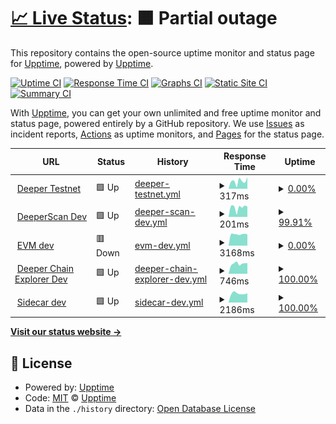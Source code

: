 # [📈 Live Status](https://demo.upptime.js.org): <!--live status--> **🟧 Partial outage**

This repository contains the open-source uptime monitor and status page for [Upptime](https://upptime.js.org), powered by [Upptime](https://github.com/upptime/upptime).

[![Uptime CI](https://github.com/deeper-chain/deeper-upptime/workflows/Uptime%20CI/badge.svg)](https://github.com/deeper-chain/deeper-upptime/actions?query=workflow%3A%22Uptime+CI%22)
[![Response Time CI](https://github.com/deeper-chain/deeper-upptime/workflows/Response%20Time%20CI/badge.svg)](https://github.com/deeper-chain/deeper-upptime/actions?query=workflow%3A%22Response+Time+CI%22)
[![Graphs CI](https://github.com/deeper-chain/deeper-upptime/workflows/Graphs%20CI/badge.svg)](https://github.com/deeper-chain/deeper-upptime/actions?query=workflow%3A%22Graphs+CI%22)
[![Static Site CI](https://github.com/deeper-chain/deeper-upptime/workflows/Static%20Site%20CI/badge.svg)](https://github.com/deeper-chain/deeper-upptime/actions?query=workflow%3A%22Static+Site+CI%22)
[![Summary CI](https://github.com/deeper-chain/deeper-upptime/workflows/Summary%20CI/badge.svg)](https://github.com/deeper-chain/deeper-upptime/actions?query=workflow%3A%22Summary+CI%22)

With [Upptime](https://upptime.js.org), you can get your own unlimited and free uptime monitor and status page, powered entirely by a GitHub repository. We use [Issues](https://github.com/upptime/upptime/issues) as incident reports, [Actions](https://github.com/deeper-chain/deeper-upptime/actions) as uptime monitors, and [Pages](https://demo.upptime.js.org) for the status page.

<!--start: status pages-->
<!-- This summary is generated by Upptime (https://github.com/upptime/upptime) -->
<!-- Do not edit this manually, your changes will be overwritten -->
<!-- prettier-ignore -->
| URL | Status | History | Response Time | Uptime |
| --- | ------ | ------- | ------------- | ------ |
| <img alt="" src="https://icons.duckduckgo.com/ip3/mainnet-dev.deeper.network.ico" height="13"> [Deeper Testnet](https://mainnet-dev.deeper.network/health) | 🟩 Up | [deeper-testnet.yml](https://github.com/deeper-chain/deeper-dev-upptime/commits/HEAD/history/deeper-testnet.yml) | <details><summary><img alt="Response time graph" src="./graphs/deeper-testnet/response-time-week.png" height="20"> 317ms</summary><br><a href="https://status-dev.deeper.network/history/deeper-testnet"><img alt="Response time 236" src="https://img.shields.io/endpoint?url=https%3A%2F%2Fraw.githubusercontent.com%2Fdeeper-chain%2Fdeeper-dev-upptime%2FHEAD%2Fapi%2Fdeeper-testnet%2Fresponse-time.json"></a><br><a href="https://status-dev.deeper.network/history/deeper-testnet"><img alt="24-hour response time 93" src="https://img.shields.io/endpoint?url=https%3A%2F%2Fraw.githubusercontent.com%2Fdeeper-chain%2Fdeeper-dev-upptime%2FHEAD%2Fapi%2Fdeeper-testnet%2Fresponse-time-day.json"></a><br><a href="https://status-dev.deeper.network/history/deeper-testnet"><img alt="7-day response time 317" src="https://img.shields.io/endpoint?url=https%3A%2F%2Fraw.githubusercontent.com%2Fdeeper-chain%2Fdeeper-dev-upptime%2FHEAD%2Fapi%2Fdeeper-testnet%2Fresponse-time-week.json"></a><br><a href="https://status-dev.deeper.network/history/deeper-testnet"><img alt="30-day response time 239" src="https://img.shields.io/endpoint?url=https%3A%2F%2Fraw.githubusercontent.com%2Fdeeper-chain%2Fdeeper-dev-upptime%2FHEAD%2Fapi%2Fdeeper-testnet%2Fresponse-time-month.json"></a><br><a href="https://status-dev.deeper.network/history/deeper-testnet"><img alt="1-year response time 236" src="https://img.shields.io/endpoint?url=https%3A%2F%2Fraw.githubusercontent.com%2Fdeeper-chain%2Fdeeper-dev-upptime%2FHEAD%2Fapi%2Fdeeper-testnet%2Fresponse-time-year.json"></a></details> | <details><summary><a href="https://status-dev.deeper.network/history/deeper-testnet">0.00%</a></summary><a href="https://status-dev.deeper.network/history/deeper-testnet"><img alt="All-time uptime 77.16%" src="https://img.shields.io/endpoint?url=https%3A%2F%2Fraw.githubusercontent.com%2Fdeeper-chain%2Fdeeper-dev-upptime%2FHEAD%2Fapi%2Fdeeper-testnet%2Fuptime.json"></a><br><a href="https://status-dev.deeper.network/history/deeper-testnet"><img alt="24-hour uptime 0.00%" src="https://img.shields.io/endpoint?url=https%3A%2F%2Fraw.githubusercontent.com%2Fdeeper-chain%2Fdeeper-dev-upptime%2FHEAD%2Fapi%2Fdeeper-testnet%2Fuptime-day.json"></a><br><a href="https://status-dev.deeper.network/history/deeper-testnet"><img alt="7-day uptime 0.00%" src="https://img.shields.io/endpoint?url=https%3A%2F%2Fraw.githubusercontent.com%2Fdeeper-chain%2Fdeeper-dev-upptime%2FHEAD%2Fapi%2Fdeeper-testnet%2Fuptime-week.json"></a><br><a href="https://status-dev.deeper.network/history/deeper-testnet"><img alt="30-day uptime 4.67%" src="https://img.shields.io/endpoint?url=https%3A%2F%2Fraw.githubusercontent.com%2Fdeeper-chain%2Fdeeper-dev-upptime%2FHEAD%2Fapi%2Fdeeper-testnet%2Fuptime-month.json"></a><br><a href="https://status-dev.deeper.network/history/deeper-testnet"><img alt="1-year uptime 77.16%" src="https://img.shields.io/endpoint?url=https%3A%2F%2Fraw.githubusercontent.com%2Fdeeper-chain%2Fdeeper-dev-upptime%2FHEAD%2Fapi%2Fdeeper-testnet%2Fuptime-year.json"></a></details>
| <img alt="" src="https://icons.duckduckgo.com/ip3/dev.deeperscan.io.ico" height="13"> [DeeperScan Dev](https://dev.deeperscan.io/deeper) | 🟩 Up | [deeper-scan-dev.yml](https://github.com/deeper-chain/deeper-dev-upptime/commits/HEAD/history/deeper-scan-dev.yml) | <details><summary><img alt="Response time graph" src="./graphs/deeper-scan-dev/response-time-week.png" height="20"> 201ms</summary><br><a href="https://status-dev.deeper.network/history/deeper-scan-dev"><img alt="Response time 277" src="https://img.shields.io/endpoint?url=https%3A%2F%2Fraw.githubusercontent.com%2Fdeeper-chain%2Fdeeper-dev-upptime%2FHEAD%2Fapi%2Fdeeper-scan-dev%2Fresponse-time.json"></a><br><a href="https://status-dev.deeper.network/history/deeper-scan-dev"><img alt="24-hour response time 172" src="https://img.shields.io/endpoint?url=https%3A%2F%2Fraw.githubusercontent.com%2Fdeeper-chain%2Fdeeper-dev-upptime%2FHEAD%2Fapi%2Fdeeper-scan-dev%2Fresponse-time-day.json"></a><br><a href="https://status-dev.deeper.network/history/deeper-scan-dev"><img alt="7-day response time 201" src="https://img.shields.io/endpoint?url=https%3A%2F%2Fraw.githubusercontent.com%2Fdeeper-chain%2Fdeeper-dev-upptime%2FHEAD%2Fapi%2Fdeeper-scan-dev%2Fresponse-time-week.json"></a><br><a href="https://status-dev.deeper.network/history/deeper-scan-dev"><img alt="30-day response time 187" src="https://img.shields.io/endpoint?url=https%3A%2F%2Fraw.githubusercontent.com%2Fdeeper-chain%2Fdeeper-dev-upptime%2FHEAD%2Fapi%2Fdeeper-scan-dev%2Fresponse-time-month.json"></a><br><a href="https://status-dev.deeper.network/history/deeper-scan-dev"><img alt="1-year response time 277" src="https://img.shields.io/endpoint?url=https%3A%2F%2Fraw.githubusercontent.com%2Fdeeper-chain%2Fdeeper-dev-upptime%2FHEAD%2Fapi%2Fdeeper-scan-dev%2Fresponse-time-year.json"></a></details> | <details><summary><a href="https://status-dev.deeper.network/history/deeper-scan-dev">99.91%</a></summary><a href="https://status-dev.deeper.network/history/deeper-scan-dev"><img alt="All-time uptime 99.13%" src="https://img.shields.io/endpoint?url=https%3A%2F%2Fraw.githubusercontent.com%2Fdeeper-chain%2Fdeeper-dev-upptime%2FHEAD%2Fapi%2Fdeeper-scan-dev%2Fuptime.json"></a><br><a href="https://status-dev.deeper.network/history/deeper-scan-dev"><img alt="24-hour uptime 99.40%" src="https://img.shields.io/endpoint?url=https%3A%2F%2Fraw.githubusercontent.com%2Fdeeper-chain%2Fdeeper-dev-upptime%2FHEAD%2Fapi%2Fdeeper-scan-dev%2Fuptime-day.json"></a><br><a href="https://status-dev.deeper.network/history/deeper-scan-dev"><img alt="7-day uptime 99.91%" src="https://img.shields.io/endpoint?url=https%3A%2F%2Fraw.githubusercontent.com%2Fdeeper-chain%2Fdeeper-dev-upptime%2FHEAD%2Fapi%2Fdeeper-scan-dev%2Fuptime-week.json"></a><br><a href="https://status-dev.deeper.network/history/deeper-scan-dev"><img alt="30-day uptime 99.96%" src="https://img.shields.io/endpoint?url=https%3A%2F%2Fraw.githubusercontent.com%2Fdeeper-chain%2Fdeeper-dev-upptime%2FHEAD%2Fapi%2Fdeeper-scan-dev%2Fuptime-month.json"></a><br><a href="https://status-dev.deeper.network/history/deeper-scan-dev"><img alt="1-year uptime 99.13%" src="https://img.shields.io/endpoint?url=https%3A%2F%2Fraw.githubusercontent.com%2Fdeeper-chain%2Fdeeper-dev-upptime%2FHEAD%2Fapi%2Fdeeper-scan-dev%2Fuptime-year.json"></a></details>
| <img alt="" src="https://icons.duckduckgo.com/ip3/blockscout-dev.deeper.network.ico" height="13"> [EVM dev](https://blockscout-dev.deeper.network/) | 🟥 Down | [evm-dev.yml](https://github.com/deeper-chain/deeper-dev-upptime/commits/HEAD/history/evm-dev.yml) | <details><summary><img alt="Response time graph" src="./graphs/evm-dev/response-time-week.png" height="20"> 3168ms</summary><br><a href="https://status-dev.deeper.network/history/evm-dev"><img alt="Response time 2094" src="https://img.shields.io/endpoint?url=https%3A%2F%2Fraw.githubusercontent.com%2Fdeeper-chain%2Fdeeper-dev-upptime%2FHEAD%2Fapi%2Fevm-dev%2Fresponse-time.json"></a><br><a href="https://status-dev.deeper.network/history/evm-dev"><img alt="24-hour response time 3353" src="https://img.shields.io/endpoint?url=https%3A%2F%2Fraw.githubusercontent.com%2Fdeeper-chain%2Fdeeper-dev-upptime%2FHEAD%2Fapi%2Fevm-dev%2Fresponse-time-day.json"></a><br><a href="https://status-dev.deeper.network/history/evm-dev"><img alt="7-day response time 3168" src="https://img.shields.io/endpoint?url=https%3A%2F%2Fraw.githubusercontent.com%2Fdeeper-chain%2Fdeeper-dev-upptime%2FHEAD%2Fapi%2Fevm-dev%2Fresponse-time-week.json"></a><br><a href="https://status-dev.deeper.network/history/evm-dev"><img alt="30-day response time 3087" src="https://img.shields.io/endpoint?url=https%3A%2F%2Fraw.githubusercontent.com%2Fdeeper-chain%2Fdeeper-dev-upptime%2FHEAD%2Fapi%2Fevm-dev%2Fresponse-time-month.json"></a><br><a href="https://status-dev.deeper.network/history/evm-dev"><img alt="1-year response time 2094" src="https://img.shields.io/endpoint?url=https%3A%2F%2Fraw.githubusercontent.com%2Fdeeper-chain%2Fdeeper-dev-upptime%2FHEAD%2Fapi%2Fevm-dev%2Fresponse-time-year.json"></a></details> | <details><summary><a href="https://status-dev.deeper.network/history/evm-dev">0.00%</a></summary><a href="https://status-dev.deeper.network/history/evm-dev"><img alt="All-time uptime 3.04%" src="https://img.shields.io/endpoint?url=https%3A%2F%2Fraw.githubusercontent.com%2Fdeeper-chain%2Fdeeper-dev-upptime%2FHEAD%2Fapi%2Fevm-dev%2Fuptime.json"></a><br><a href="https://status-dev.deeper.network/history/evm-dev"><img alt="24-hour uptime 0.00%" src="https://img.shields.io/endpoint?url=https%3A%2F%2Fraw.githubusercontent.com%2Fdeeper-chain%2Fdeeper-dev-upptime%2FHEAD%2Fapi%2Fevm-dev%2Fuptime-day.json"></a><br><a href="https://status-dev.deeper.network/history/evm-dev"><img alt="7-day uptime 0.00%" src="https://img.shields.io/endpoint?url=https%3A%2F%2Fraw.githubusercontent.com%2Fdeeper-chain%2Fdeeper-dev-upptime%2FHEAD%2Fapi%2Fevm-dev%2Fuptime-week.json"></a><br><a href="https://status-dev.deeper.network/history/evm-dev"><img alt="30-day uptime 4.67%" src="https://img.shields.io/endpoint?url=https%3A%2F%2Fraw.githubusercontent.com%2Fdeeper-chain%2Fdeeper-dev-upptime%2FHEAD%2Fapi%2Fevm-dev%2Fuptime-month.json"></a><br><a href="https://status-dev.deeper.network/history/evm-dev"><img alt="1-year uptime 3.04%" src="https://img.shields.io/endpoint?url=https%3A%2F%2Fraw.githubusercontent.com%2Fdeeper-chain%2Fdeeper-dev-upptime%2FHEAD%2Fapi%2Fevm-dev%2Fuptime-year.json"></a></details>
| <img alt="" src="https://icons.duckduckgo.com/ip3/apps-dev.deeper.network.ico" height="13"> [Deeper Chain Explorer Dev](https://apps-dev.deeper.network) | 🟩 Up | [deeper-chain-explorer-dev.yml](https://github.com/deeper-chain/deeper-dev-upptime/commits/HEAD/history/deeper-chain-explorer-dev.yml) | <details><summary><img alt="Response time graph" src="./graphs/deeper-chain-explorer-dev/response-time-week.png" height="20"> 746ms</summary><br><a href="https://status-dev.deeper.network/history/deeper-chain-explorer-dev"><img alt="Response time 787" src="https://img.shields.io/endpoint?url=https%3A%2F%2Fraw.githubusercontent.com%2Fdeeper-chain%2Fdeeper-dev-upptime%2FHEAD%2Fapi%2Fdeeper-chain-explorer-dev%2Fresponse-time.json"></a><br><a href="https://status-dev.deeper.network/history/deeper-chain-explorer-dev"><img alt="24-hour response time 837" src="https://img.shields.io/endpoint?url=https%3A%2F%2Fraw.githubusercontent.com%2Fdeeper-chain%2Fdeeper-dev-upptime%2FHEAD%2Fapi%2Fdeeper-chain-explorer-dev%2Fresponse-time-day.json"></a><br><a href="https://status-dev.deeper.network/history/deeper-chain-explorer-dev"><img alt="7-day response time 746" src="https://img.shields.io/endpoint?url=https%3A%2F%2Fraw.githubusercontent.com%2Fdeeper-chain%2Fdeeper-dev-upptime%2FHEAD%2Fapi%2Fdeeper-chain-explorer-dev%2Fresponse-time-week.json"></a><br><a href="https://status-dev.deeper.network/history/deeper-chain-explorer-dev"><img alt="30-day response time 785" src="https://img.shields.io/endpoint?url=https%3A%2F%2Fraw.githubusercontent.com%2Fdeeper-chain%2Fdeeper-dev-upptime%2FHEAD%2Fapi%2Fdeeper-chain-explorer-dev%2Fresponse-time-month.json"></a><br><a href="https://status-dev.deeper.network/history/deeper-chain-explorer-dev"><img alt="1-year response time 787" src="https://img.shields.io/endpoint?url=https%3A%2F%2Fraw.githubusercontent.com%2Fdeeper-chain%2Fdeeper-dev-upptime%2FHEAD%2Fapi%2Fdeeper-chain-explorer-dev%2Fresponse-time-year.json"></a></details> | <details><summary><a href="https://status-dev.deeper.network/history/deeper-chain-explorer-dev">100.00%</a></summary><a href="https://status-dev.deeper.network/history/deeper-chain-explorer-dev"><img alt="All-time uptime 99.98%" src="https://img.shields.io/endpoint?url=https%3A%2F%2Fraw.githubusercontent.com%2Fdeeper-chain%2Fdeeper-dev-upptime%2FHEAD%2Fapi%2Fdeeper-chain-explorer-dev%2Fuptime.json"></a><br><a href="https://status-dev.deeper.network/history/deeper-chain-explorer-dev"><img alt="24-hour uptime 100.00%" src="https://img.shields.io/endpoint?url=https%3A%2F%2Fraw.githubusercontent.com%2Fdeeper-chain%2Fdeeper-dev-upptime%2FHEAD%2Fapi%2Fdeeper-chain-explorer-dev%2Fuptime-day.json"></a><br><a href="https://status-dev.deeper.network/history/deeper-chain-explorer-dev"><img alt="7-day uptime 100.00%" src="https://img.shields.io/endpoint?url=https%3A%2F%2Fraw.githubusercontent.com%2Fdeeper-chain%2Fdeeper-dev-upptime%2FHEAD%2Fapi%2Fdeeper-chain-explorer-dev%2Fuptime-week.json"></a><br><a href="https://status-dev.deeper.network/history/deeper-chain-explorer-dev"><img alt="30-day uptime 99.96%" src="https://img.shields.io/endpoint?url=https%3A%2F%2Fraw.githubusercontent.com%2Fdeeper-chain%2Fdeeper-dev-upptime%2FHEAD%2Fapi%2Fdeeper-chain-explorer-dev%2Fuptime-month.json"></a><br><a href="https://status-dev.deeper.network/history/deeper-chain-explorer-dev"><img alt="1-year uptime 99.98%" src="https://img.shields.io/endpoint?url=https%3A%2F%2Fraw.githubusercontent.com%2Fdeeper-chain%2Fdeeper-dev-upptime%2FHEAD%2Fapi%2Fdeeper-chain-explorer-dev%2Fuptime-year.json"></a></details>
| <img alt="" src="https://icons.duckduckgo.com/ip3/sidecar-dev.deeper.network.ico" height="13"> [Sidecar dev](https://sidecar-dev.deeper.network/pallets/Staking/storage/RemainderMiningReward) | 🟩 Up | [sidecar-dev.yml](https://github.com/deeper-chain/deeper-dev-upptime/commits/HEAD/history/sidecar-dev.yml) | <details><summary><img alt="Response time graph" src="./graphs/sidecar-dev/response-time-week.png" height="20"> 2186ms</summary><br><a href="https://status-dev.deeper.network/history/sidecar-dev"><img alt="Response time 2113" src="https://img.shields.io/endpoint?url=https%3A%2F%2Fraw.githubusercontent.com%2Fdeeper-chain%2Fdeeper-dev-upptime%2FHEAD%2Fapi%2Fsidecar-dev%2Fresponse-time.json"></a><br><a href="https://status-dev.deeper.network/history/sidecar-dev"><img alt="24-hour response time 2319" src="https://img.shields.io/endpoint?url=https%3A%2F%2Fraw.githubusercontent.com%2Fdeeper-chain%2Fdeeper-dev-upptime%2FHEAD%2Fapi%2Fsidecar-dev%2Fresponse-time-day.json"></a><br><a href="https://status-dev.deeper.network/history/sidecar-dev"><img alt="7-day response time 2186" src="https://img.shields.io/endpoint?url=https%3A%2F%2Fraw.githubusercontent.com%2Fdeeper-chain%2Fdeeper-dev-upptime%2FHEAD%2Fapi%2Fsidecar-dev%2Fresponse-time-week.json"></a><br><a href="https://status-dev.deeper.network/history/sidecar-dev"><img alt="30-day response time 2159" src="https://img.shields.io/endpoint?url=https%3A%2F%2Fraw.githubusercontent.com%2Fdeeper-chain%2Fdeeper-dev-upptime%2FHEAD%2Fapi%2Fsidecar-dev%2Fresponse-time-month.json"></a><br><a href="https://status-dev.deeper.network/history/sidecar-dev"><img alt="1-year response time 2113" src="https://img.shields.io/endpoint?url=https%3A%2F%2Fraw.githubusercontent.com%2Fdeeper-chain%2Fdeeper-dev-upptime%2FHEAD%2Fapi%2Fsidecar-dev%2Fresponse-time-year.json"></a></details> | <details><summary><a href="https://status-dev.deeper.network/history/sidecar-dev">100.00%</a></summary><a href="https://status-dev.deeper.network/history/sidecar-dev"><img alt="All-time uptime 83.77%" src="https://img.shields.io/endpoint?url=https%3A%2F%2Fraw.githubusercontent.com%2Fdeeper-chain%2Fdeeper-dev-upptime%2FHEAD%2Fapi%2Fsidecar-dev%2Fuptime.json"></a><br><a href="https://status-dev.deeper.network/history/sidecar-dev"><img alt="24-hour uptime 100.00%" src="https://img.shields.io/endpoint?url=https%3A%2F%2Fraw.githubusercontent.com%2Fdeeper-chain%2Fdeeper-dev-upptime%2FHEAD%2Fapi%2Fsidecar-dev%2Fuptime-day.json"></a><br><a href="https://status-dev.deeper.network/history/sidecar-dev"><img alt="7-day uptime 100.00%" src="https://img.shields.io/endpoint?url=https%3A%2F%2Fraw.githubusercontent.com%2Fdeeper-chain%2Fdeeper-dev-upptime%2FHEAD%2Fapi%2Fsidecar-dev%2Fuptime-week.json"></a><br><a href="https://status-dev.deeper.network/history/sidecar-dev"><img alt="30-day uptime 47.73%" src="https://img.shields.io/endpoint?url=https%3A%2F%2Fraw.githubusercontent.com%2Fdeeper-chain%2Fdeeper-dev-upptime%2FHEAD%2Fapi%2Fsidecar-dev%2Fuptime-month.json"></a><br><a href="https://status-dev.deeper.network/history/sidecar-dev"><img alt="1-year uptime 83.77%" src="https://img.shields.io/endpoint?url=https%3A%2F%2Fraw.githubusercontent.com%2Fdeeper-chain%2Fdeeper-dev-upptime%2FHEAD%2Fapi%2Fsidecar-dev%2Fuptime-year.json"></a></details>

<!--end: status pages-->

[**Visit our status website →**](https://demo.upptime.js.org)

## 📄 License

- Powered by: [Upptime](https://github.com/upptime/upptime)
- Code: [MIT](./LICENSE) © [Upptime](https://upptime.js.org)
- Data in the `./history` directory: [Open Database License](https://opendatacommons.org/licenses/odbl/1-0/)
